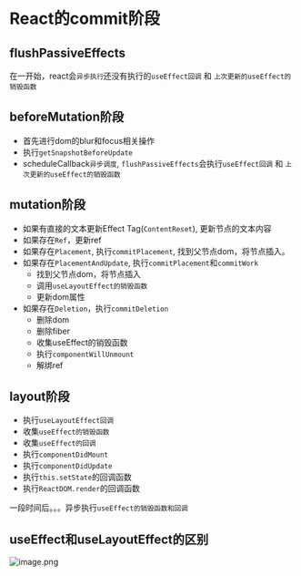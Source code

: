 # React的commit阶段

## flushPassiveEffects
在一开始，react会`异步执行`还没有执行的`useEffect回调` 和 `上次更新的useEffect的销毁函数`

## beforeMutation阶段

+ 首先进行dom的blur和focus相关操作
+ 执行`getSnapshotBeforeUpdate`
+ scheduleCallback`异步调度`, `flushPassiveEffects`会执行`useEffect回调` 和 `上次更新的useEffect的销毁函数`



## mutation阶段
+ 如果有直接的文本更新Effect Tag(`ContentReset`), 更新节点的文本内容
+ 如果存在`Ref`，更新ref
+ 如果存在`Placement`, 执行`commitPlacement`, 找到父节点dom，将节点插入。
+ 如果存在`PlacementAndUpdate`, 执行`commitPlacement`和`commitWork`
  - 找到父节点dom，将节点插入
  - 调用`useLayoutEffect的销毁函数`
  - 更新dom属性
+ 如果存在`Deletion`，执行`commitDeletion`
  - 删除dom
  - 删除fiber
  - 收集useEffect的销毁函数
  - 执行`componentWillUnmount`
  - 解绑ref


## layout阶段
+ 执行`useLayoutEffect回调`
+ 收集`useEffect的销毁函数`
+ 收集`useEffect的回调`
+ 执行`componentDidMount`
+ 执行`componentDidUpdate`
+ 执行`this.setState`的回调函数
+ 执行`ReactDOM.render`的回调函数



一段时间后。。。异步执行`useEffect的销毁函数和回调`

## useEffect和useLayoutEffect的区别

![image.png](http://tva1.sinaimg.cn/large/006vSZ9Ugy1gyfmj76zumj31110kjwjf.jpg)